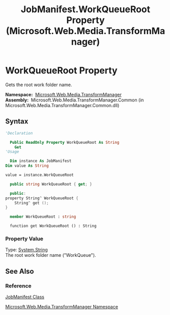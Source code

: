 ﻿---
title: JobManifest.WorkQueueRoot Property (Microsoft.Web.Media.TransformManager)
TOCTitle: WorkQueueRoot Property
ms:assetid: P:Microsoft.Web.Media.TransformManager.JobManifest.WorkQueueRoot
ms:mtpsurl: https://msdn.microsoft.com/en-us/library/microsoft.web.media.transformmanager.jobmanifest.workqueueroot(v=VS.90)
ms:contentKeyID: 35520895
ms.date: 06/14/2012
mtps_version: v=VS.90
f1_keywords:
- Microsoft.Web.Media.TransformManager.JobManifest.get_WorkQueueRoot
- Microsoft.Web.Media.TransformManager.JobManifest.WorkQueueRoot
dev_langs:
- csharp
- jscript
- vb
- FSharp
- cpp
api_location:
- Microsoft.Web.Media.TransformManager.Common.dll
api_name:
- Microsoft.Web.Media.TransformManager.JobManifest.get_WorkQueueRoot
- Microsoft.Web.Media.TransformManager.JobManifest.WorkQueueRoot
api_type:
- Managed
topic_type:
- apiref
- kbSyntax
product_family_name: VS
ROBOTS: INDEX,FOLLOW
---

# WorkQueueRoot Property

Gets the root work folder name.

**Namespace:**  [Microsoft.Web.Media.TransformManager](microsoft-web-media-transformmanager-namespace.md)  
**Assembly:**  Microsoft.Web.Media.TransformManager.Common (in Microsoft.Web.Media.TransformManager.Common.dll)

## Syntax

```vb
'Declaration

  Public ReadOnly Property WorkQueueRoot As String
    Get
'Usage

  Dim instance As JobManifest
Dim value As String

value = instance.WorkQueueRoot
```

```csharp
  public string WorkQueueRoot { get; }
```

```cpp
  public:
property String^ WorkQueueRoot {
    String^ get ();
}
```

``` fsharp
  member WorkQueueRoot : string
```

```jscript
  function get WorkQueueRoot () : String
```

### Property Value

Type: [System.String](https://msdn.microsoft.com/library/s1wwdcbf)  
The root work folder name ("WorkQueue").  

## See Also

### Reference

[JobManifest Class](jobmanifest-class-microsoft-web-media-transformmanager.md)

[Microsoft.Web.Media.TransformManager Namespace](microsoft-web-media-transformmanager-namespace.md)

